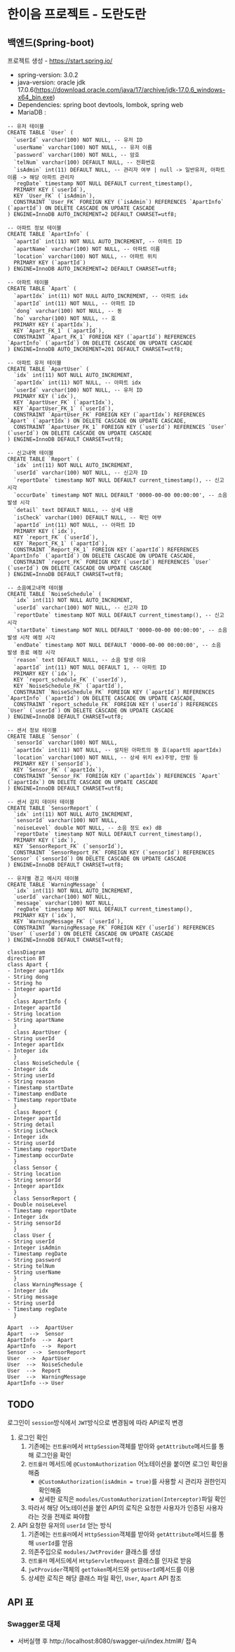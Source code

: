# 한이음 프로젝트 - 도란도란
## 백엔드(Spring-boot)

프로젝트 생성 - https://start.spring.io/
- spring-version: 3.0.2
- java-version: oracle jdk 17.0.6(https://download.oracle.com/java/17/archive/jdk-17.0.6_windows-x64_bin.exe)
- Dependencies: spring boot devtools, lombok, spring web
- MariaDB : 
```
-- 유저 테이블
CREATE TABLE `User` ( 
  `userId` varchar(100) NOT NULL, -- 유저 ID
  `userName` varchar(100) NOT NULL, -- 유저 이름
  `password` varchar(100) NOT NULL, -- 암호
  `telNum` varchar(100) DEFAULT NULL, -- 전화번호
  `isAdmin` int(11) DEFAULT NULL, -- 관리자 여부 | null -> 일반유저, 아파트 이름 -> 해당 아파트 관리자
  `regDate` timestamp NOT NULL DEFAULT current_timestamp(), 
  PRIMARY KEY (`userId`), 
  KEY `User_FK` (`isAdmin`), 
  CONSTRAINT `User_FK` FOREIGN KEY (`isAdmin`) REFERENCES `ApartInfo` (`apartId`) ON DELETE CASCADE ON UPDATE CASCADE
) ENGINE=InnoDB AUTO_INCREMENT=2 DEFAULT CHARSET=utf8; 

-- 아파트 정보 테이블
CREATE TABLE `ApartInfo` ( 
  `apartId` int(11) NOT NULL AUTO_INCREMENT, -- 아파트 ID
  `apartName` varchar(100) NOT NULL, -- 아파트 이름
  `location` varchar(100) NOT NULL, -- 아파트 위치
  PRIMARY KEY (`apartId`) 
) ENGINE=InnoDB AUTO_INCREMENT=2 DEFAULT CHARSET=utf8; 

-- 아파트 테이블
CREATE TABLE `Apart` (
  `apartIdx` int(11) NOT NULL AUTO_INCREMENT, -- 아파트 idx
  `apartId` int(11) NOT NULL, -- 아파트 ID
  `dong` varchar(100) NOT NULL, -- 동
  `ho` varchar(100) NOT NULL, -- 호
  PRIMARY KEY (`apartIdx`),
  KEY `Apart_FK_1` (`apartId`),
  CONSTRAINT `Apart_FK_1` FOREIGN KEY (`apartId`) REFERENCES `ApartInfo` (`apartId`) ON DELETE CASCADE ON UPDATE CASCADE
) ENGINE=InnoDB AUTO_INCREMENT=201 DEFAULT CHARSET=utf8;

-- 아파트 유저 테이블
CREATE TABLE `ApartUser` (
  `idx` int(11) NOT NULL AUTO_INCREMENT,
  `apartIdx` int(11) NOT NULL, -- 아파트 idx
  `userId` varchar(100) NOT NULL, -- 유저 ID
  PRIMARY KEY (`idx`),
  KEY `ApartUser_FK` (`apartIdx`),
  KEY `ApartUser_FK_1` (`userId`),
  CONSTRAINT `ApartUser_FK` FOREIGN KEY (`apartIdx`) REFERENCES `Apart` (`apartIdx`) ON DELETE CASCADE ON UPDATE CASCADE,
  CONSTRAINT `ApartUser_FK_1` FOREIGN KEY (`userId`) REFERENCES `User` (`userId`) ON DELETE CASCADE ON UPDATE CASCADE
) ENGINE=InnoDB DEFAULT CHARSET=utf8;

-- 신고내역 테이블
CREATE TABLE `Report` (
  `idx` int(11) NOT NULL AUTO_INCREMENT,
  `userId` varchar(100) NOT NULL, -- 신고자 ID
  `reportDate` timestamp NOT NULL DEFAULT current_timestamp(), -- 신고 시각
  `occurDate` timestamp NOT NULL DEFAULT '0000-00-00 00:00:00', -- 소음 발생 시각
  `detail` text DEFAULT NULL, -- 상세 내용
  `isCheck` varchar(100) DEFAULT NULL, -- 확인 여부
  `apartId` int(11) NOT NULL, -- 아파트 ID
  PRIMARY KEY (`idx`),
  KEY `report_FK` (`userId`),
  KEY `Report_FK_1` (`apartId`),
  CONSTRAINT `Report_FK_1` FOREIGN KEY (`apartId`) REFERENCES `ApartInfo` (`apartId`) ON DELETE CASCADE ON UPDATE CASCADE,
  CONSTRAINT `report_FK` FOREIGN KEY (`userId`) REFERENCES `User` (`userId`) ON DELETE CASCADE ON UPDATE CASCADE
) ENGINE=InnoDB DEFAULT CHARSET=utf8;

-- 소음예고내역 테이블
CREATE TABLE `NoiseSchedule` (
  `idx` int(11) NOT NULL AUTO_INCREMENT,
  `userId` varchar(100) NOT NULL, -- 신고자 ID
  `reportDate` timestamp NOT NULL DEFAULT current_timestamp(), -- 신고 시각
  `startDate` timestamp NOT NULL DEFAULT '0000-00-00 00:00:00', -- 소음 발생 시작 예정 시각
  `endDate` timestamp NOT NULL DEFAULT '0000-00-00 00:00:00', -- 소음 발생 종료 예정 시각
  `reason` text DEFAULT NULL, -- 소음 발생 이유
  `apartId` int(11) NOT NULL DEFAULT 1, -- 아파트 ID
  PRIMARY KEY (`idx`),
  KEY `report_schedule_FK` (`userId`),
  KEY `NoiseSchedule_FK` (`apartId`),
  CONSTRAINT `NoiseSchedule_FK` FOREIGN KEY (`apartId`) REFERENCES `ApartInfo` (`apartId`) ON DELETE CASCADE ON UPDATE CASCADE,
  CONSTRAINT `report_schedule_FK` FOREIGN KEY (`userId`) REFERENCES `User` (`userId`) ON DELETE CASCADE ON UPDATE CASCADE
) ENGINE=InnoDB DEFAULT CHARSET=utf8;

-- 센서 정보 테이블
CREATE TABLE `Sensor` (
  `sensorId` varchar(100) NOT NULL,
  `apartIdx` int(11) NOT NULL, -- 설치된 아파트의 동 호(apart의 apartIdx)
  `location` varchar(100) NOT NULL, -- 상세 위치 ex)주방, 안방 등
  PRIMARY KEY (`sensorId`),
  KEY `Sensor_FK` (`apartIdx`),
  CONSTRAINT `Sensor_FK` FOREIGN KEY (`apartIdx`) REFERENCES `Apart` (`apartIdx`) ON DELETE CASCADE ON UPDATE CASCADE
) ENGINE=InnoDB DEFAULT CHARSET=utf8;

-- 센서 감지 데이터 테이블
CREATE TABLE `SensorReport` (
  `idx` int(11) NOT NULL AUTO_INCREMENT,
  `sensorId` varchar(100) NOT NULL,
  `noiseLevel` double NOT NULL, -- 소음 정도 ex) dB
  `reportDate` timestamp NOT NULL DEFAULT current_timestamp(),
  PRIMARY KEY (`idx`),
  KEY `SensorReport_FK` (`sensorId`),
  CONSTRAINT `SensorReport_FK` FOREIGN KEY (`sensorId`) REFERENCES `Sensor` (`sensorId`) ON DELETE CASCADE ON UPDATE CASCADE
) ENGINE=InnoDB DEFAULT CHARSET=utf8;

-- 유저별 경고 메시지 테이블
CREATE TABLE `WarningMessage` (
  `idx` int(11) NOT NULL AUTO_INCREMENT,
  `userId` varchar(100) NOT NULL,
  `message` varchar(100) NOT NULL,
  `regDate` timestamp NOT NULL DEFAULT current_timestamp(),
  PRIMARY KEY (`idx`),
  KEY `WarningMessage_FK` (`userId`),
  CONSTRAINT `WarningMessage_FK` FOREIGN KEY (`userId`) REFERENCES `User` (`userId`) ON DELETE CASCADE ON UPDATE CASCADE
) ENGINE=InnoDB DEFAULT CHARSET=utf8;
```

``` mermaid
classDiagram
direction BT
class Apart {
- Integer apartIdx
- String dong
- String ho
- Integer apartId
  }
  class ApartInfo {
- Integer apartId
- String location
- String apartName
  }
  class ApartUser {
- String userId
- Integer apartIdx
- Integer idx
  }
  class NoiseSchedule {
- Integer idx
- String userId
- String reason
- Timestamp startDate
- Timestamp endDate
- Timestamp reportDate
  }
  class Report {
- Integer apartId
- String detail
- String isCheck
- Integer idx
- String userId
- Timestamp reportDate
- Timestamp occurDate
  }
  class Sensor {
- String location
- String sensorId
- Integer apartIdx
  }
  class SensorReport {
- Double noiseLevel
- Timestamp reportDate
- Integer idx
- String sensorId
  }
  class User {
- String userId
- Integer isAdmin
- Timestamp regDate
- String password
- String telNum
- String userName
  }
  class WarningMessage {
- Integer idx
- String message
- String userId
- Timestamp regDate
  }

Apart  -->  ApartUser
Apart  -->  Sensor
ApartInfo  -->  Apart
ApartInfo  -->  Report
Sensor  -->  SensorReport
User  -->  ApartUser
User  -->  NoiseSchedule
User  -->  Report
User  -->  WarningMessage
ApartInfo --> User
```

## TODO
로그인이 `session`방식에서 `JWT`방식으로 변경됨에 따라 API로직 변경
1. 로그인 확인
   1. 기존에는 `컨트롤러`에서 `HttpSession`객체를 받아와 `getAttribute`메서드를 통해 로그인을 확인
   2. `컨트롤러` 메서드에 `@CustomAuthorization` 어노테이션을 붙이면 로그인 확인을 해줌
      - `@CustomAuthorization(isAdmin = true)`를 사용할 시 관리자 권한인지 확인해줌
      - 상세한 로직은 `modules/CustomAuthorization(Interceptor)`파일 확인
   3. 따라서 해당 어노테이션을 붙인 API의 로직은 요청한 사용자가 인증된 사용자라는 것을 전제로 짜야함
2. API 요청한 유저의 `userId` 얻는 방식
   1. 기존에는 `컨트롤러`에서 `HttpSession`객체를 받아와 `getAttribute`메서드를 통해 `userId`를 얻음
   2. 의존주입으로 `modules/JwtProvider` 클래스를 생성
   3. `컨트롤러` 메서드에서 `HttpServletRequest` 클래스를 인자로 받음
   4. `jwtProvider`객체의 `getToken`메서드와 `getUserId`메서드를 이용
   5. 상세한 로직은 해당 클래스 파일 확인, `User`, `Apart` API 참조

## API 표
### Swagger로 대체
- 서버실행 후 http://localhost:8080/swagger-ui/index.html#/ 접속
